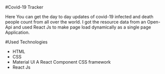 #Covid-19 Tracker

Here You can get the day to day updates of covid-19 infected and death people count from all over the world. I got the resource data from an Open-Api and used React Js to make page load dynamically as a single page Application.

#Used Technologies
* HTML
* CSS
* Material UI A React Component CSS framework
* React Js
